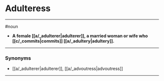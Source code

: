 # Adulteress
---
#noun
- **A female [[a/_adulterer|adulterer]], a married woman or wife who [[c/_commits|commits]] [[a/_adultery|adultery]].**
---
### Synonyms
- [[a/_adulterer|adulterer]], [[a/_advoutress|advoutress]]
---
